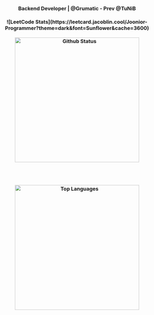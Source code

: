 <div align="center">

  <!--
  ![header](https://capsule-render.vercel.app/api?type=transparent&color=auto&height=200&section=header&text=Joonior%20Programmer%20\(%20Joon%20\)&fontSize=55&fontColor=868686)
  -->
  <h3>Backend Developer | @Grumatic - Prev @TuNiB<h3/>
  <!--
  <br/>
  <a href="https://jumpy-hat-28b.notion.site/a9bee18a17314536bf86388af84b9fe5">Portfolio KOR<a/>
  <br/>
  <a href="https://jumpy-hat-28b.notion.site/Hello-This-is-Joon-bfd4796334504cf681252b5e896db667">Portfolio ENG<a/>
  <br/>
  -->
  ![LeetCode Stats](https://leetcard.jacoblin.cool/Joonior-Programmer?theme=dark&font=Sunflower&cache=3600)
  <!--
  <img src="https://leetcard.jacoblin.cool/Joonior-Programmer?theme=dark&font=Andika&cache=3600" style="width: 400px; height: auto;" alt="Leetcode"/>
  -->
  <br/><br/>
  
  <img src="https://github-readme-stats.vercel.app/api?username=Joonior-Programmer&show_icons=true&theme=dark" style="width:400px; height: auto;" alt="Github Status"/>
  
  <br/><br/>
  
  <img src="https://github-readme-stats.vercel.app/api/top-langs/?username=Joonior-Programmer&layout=compact&theme=dark&langs_count=8" style="width:400px; height: auto;" alt="Top Languages"/>

</div>

<br/>

<div align="end">
  <!--
  [![Hits](https://hits.seeyoufarm.com/api/count/incr/badge.svg?url=https%3A%2F%2Fgithub.com%2FJoonior-Programmer&count_bg=%2379C83D&title_bg=%23555555&icon=&icon_color=%23E7E7E7&title=Visitor&edge_flat=false)](https://hits.seeyoufarm.com)

</div>


**Joonior-Programmer/Joonior-Programmer** is a ✨ _special_ ✨ repository because its `README.md` (this file) appears on your GitHub profile.

Here are some ideas to get you started:

- 🔭 I’m currently working on ...
- 🌱 I’m currently learning ...
- 👯 I’m looking to collaborate on ...
- 🤔 I’m looking for help with ...
- 💬 Ask me about ...
- 📫 How to reach me: ...
- 😄 Pronouns: ...
- ⚡ Fun fact: ...
-->
